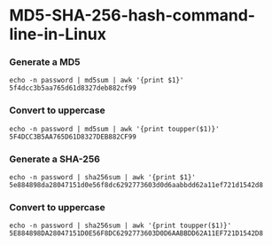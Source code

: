 # MD5-SHA-256-hash-command-line-in-Linux

### Generate a MD5

```echo -n password | md5sum | awk '{print $1}'``` </br>
```5f4dcc3b5aa765d61d8327deb882cf99```

### Convert to uppercase

```echo -n password | md5sum | awk '{print toupper($1)}'``` </br>
```5F4DCC3B5AA765D61D8327DEB882CF99```

### Generate a SHA-256

```echo -n password | sha256sum | awk '{print $1}'```
```5e884898da28047151d0e56f8dc6292773603d0d6aabbdd62a11ef721d1542d8```

### Convert to uppercase

```echo -n password | sha256sum | awk '{print toupper($1)}'```
```5E884898DA28047151D0E56F8DC6292773603D0D6AABBDD62A11EF721D1542D8```
